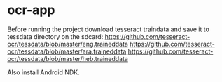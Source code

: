 # ocr-app

Before running the project download tesseract traindata and save it to tessdata directory on the sdcard:
https://github.com/tesseract-ocr/tessdata/blob/master/eng.traineddata
https://github.com/tesseract-ocr/tessdata/blob/master/ara.traineddata
https://github.com/tesseract-ocr/tessdata/blob/master/heb.traineddata

Also install Android NDK.

